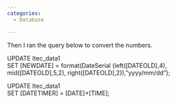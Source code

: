 ```yaml
---
categories:
  - Database

---
```



Then I ran the query below to convert the numbers.

UPDATE Itec_data1  
SET [NEWDATE] = format(DateSerial (left([DATEOLD],4), mid([DATEOLD],5,2), right([DATEOLD],2)),&#8221;yyyy/mm/dd&#8221;);


UPDATE Itec_data1  
SET [DATETIMER] = [DATE]+[TIME];